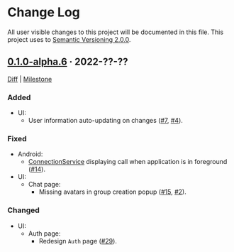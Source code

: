 Change Log
==========

All user visible changes to this project will be documented in this file. This project uses to [Semantic Versioning 2.0.0].




## [0.1.0-alpha.6] · 2022-??-??
[0.1.0-alpha.6]: /../../tree/v0.1.0-alpha.6

[Diff](/../../compare/3aa35d5bf8ba9728f54db7bf4e21425711097cda...v0.1.0-alpha.6) | [Milestone](/../../milestone/1)

### Added

- UI:
    - User information auto-updating on changes ([#7], [#4]).

### Fixed

- Android:
    - [ConnectionService] displaying call when application is in foreground ([#14]).
- UI:
    - Chat page:
        - Missing avatars in group creation popup ([#15], [#2]).

### Changed

- UI:
    - Auth page:
        - Redesign `Auth` page ([#29]).

[#2]: /../../issues/2
[#4]: /../../issues/4
[#7]: /../../pull/7
[#14]: /../../pull/14
[#15]: /../../pull/15
[#29]: /../../pull/29




[ConnectionService]: https://developer.android.com/reference/android/telecom/ConnectionService
[Semantic Versioning 2.0.0]: https://semver.org
